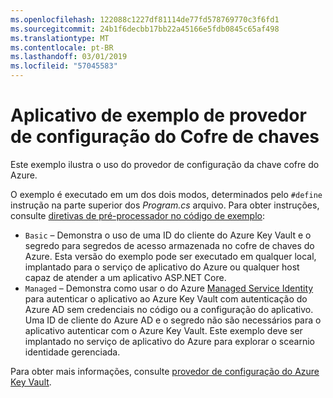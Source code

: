 ```yaml
---
ms.openlocfilehash: 122088c1227df81114de77fd578769770c3f6fd1
ms.sourcegitcommit: 24b1f6decbb17bb22a45166e5fdb0845c65af498
ms.translationtype: MT
ms.contentlocale: pt-BR
ms.lasthandoff: 03/01/2019
ms.locfileid: "57045583"
---
```

# <a name="key-vault-configuration-provider-sample-app"></a>Aplicativo de exemplo de provedor de configuração do Cofre de chaves

Este exemplo ilustra o uso do provedor de configuração da chave cofre do Azure.

O exemplo é executado em um dos dois modos, determinados pelo `#define` instrução na parte superior dos *Program.cs* arquivo. Para obter instruções, consulte [diretivas de pré-processador no código de exemplo](https://docs.microsoft.com/aspnet/core#preprocessor-directives-in-sample-code):

* `Basic` &ndash; Demonstra o uso de uma ID do cliente do Azure Key Vault e o segredo para segredos de acesso armazenada no cofre de chaves do Azure. Esta versão do exemplo pode ser executado em qualquer local, implantado para o serviço de aplicativo do Azure ou qualquer host capaz de atender a um aplicativo ASP.NET Core.
* `Managed` &ndash; Demonstra como usar o do Azure [Managed Service Identity](https://docs.microsoft.com/azure/active-directory/managed-identities-azure-resources/overview) para autenticar o aplicativo ao Azure Key Vault com autenticação do Azure AD sem credenciais no código ou a configuração do aplicativo. Uma ID de cliente do Azure AD e o segredo não são necessários para o aplicativo autenticar com o Azure Key Vault. Este exemplo deve ser implantado no serviço de aplicativo do Azure para explorar o scearnio identidade gerenciada.

Para obter mais informações, consulte [provedor de configuração do Azure Key Vault](https://docs.microsoft.com/aspnet/core/security/key-vault-configuration).
